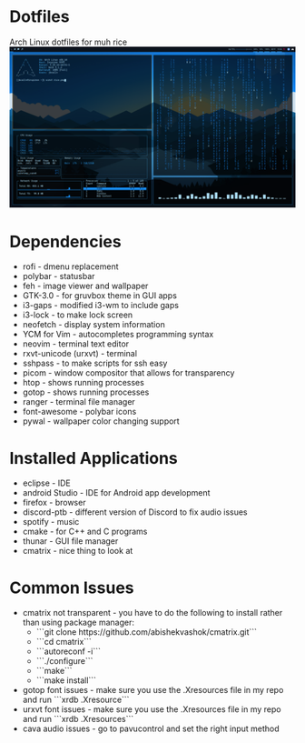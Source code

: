 # Dotfiles
Arch Linux dotfiles for muh rice
![Demo](rice.png)

# Dependencies
<ul> 
  <li>rofi - dmenu replacement</li>
  <li>polybar - statusbar</li>
  <li>feh - image viewer and wallpaper</li>
  <li>GTK-3.0 - for gruvbox theme in GUI apps</li>
  <li>i3-gaps - modified i3-wm to include gaps</li>
  <li>i3-lock - to make lock screen</li>
  <li>neofetch - display system information</li>
  <li>YCM for Vim - autocompletes programming syntax</li>
  <li>neovim - terminal text editor</li>
  <li>rxvt-unicode (urxvt) - terminal</li>
  <li>sshpass - to make scripts for ssh easy</li>
  <li>picom - window compositor that allows for transparency</li>
  <li>htop - shows running processes</li>
  <li>gotop - shows running processes</li>
  <li>ranger - terminal file manager</li>
  <li>font-awesome - polybar icons</li>
  <li>pywal - wallpaper color changing support</li>
</ul>

# Installed Applications
<ul>
  <li>eclipse - IDE</li>
  <li>android Studio - IDE for Android app development</li>
  <li>firefox - browser</li>
  <li>discord-ptb - different version of Discord to fix audio issues</li>
  <li>spotify - music</li>
  <li>cmake - for C++ and C programs</li>
  <li>thunar - GUI file manager</li>
  <li>cmatrix - nice thing to look at</li>
</ul>

# Common Issues
<ul>
  <li>cmatrix not transparent - you have to do the following to install rather than using package manager:
    <ul>
      <li>```git clone https://github.com/abishekvashok/cmatrix.git```</li>
      <li>```cd cmatrix```</li>
      <li>```autoreconf -i```</li>
      <li>```./configure```</li>
      <li>```make```</li>
      <li>```make install```</li>
    </ul>
  </li>
   
  <li>gotop font issues - make sure you use the .Xresources file in my repo and run ```xrdb .Xresource```</li>
  <li>urxvt font issues - make sure you use the .Xresources file in my repo and run ```xrdb .Xresources```</li>
  <li>cava audio issues - go to pavucontrol and set the right input method</li>
</ul>
